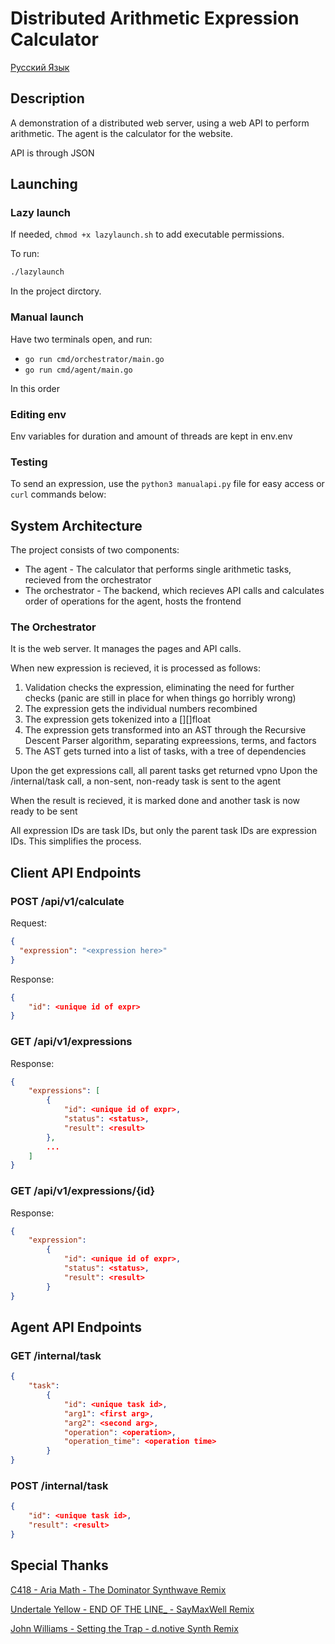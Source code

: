 # Distributed Arithmetic Expression Calculator

[Русский Язык](README.md.ru)

## Description

A demonstration of a distributed web server, using a web API to perform arithmetic. The agent is the calculator for the website.

API is through JSON

## Launching

### Lazy launch

If needed, `chmod +x lazylaunch.sh` to add executable permissions.

To run:

```bash
./lazylaunch
```

In the project dirctory.

### Manual launch

Have two terminals open, and run:

* `go run cmd/orchestrator/main.go`
* `go run cmd/agent/main.go`

In this order

### Editing env

Env variables for duration and amount of threads are kept in env.env

### Testing

To send an expression, use the `python3 manualapi.py` file for easy access or `curl` commands below:


## System Architecture

The project consists of two components:

* The agent - The calculator that performs single arithmetic tasks, recieved from the orchestrator
* The orchestrator - The backend, which recieves API calls and calculates order of operations for the agent, hosts the frontend

### The Orchestrator

It is the web server. It manages the pages and API calls.

When new expression is recieved, it is processed as follows:

1. Validation checks the expression, eliminating the need for further checks (panic are still in place for when things go horribly wrong)
2. The expression gets the individual numbers recombined
3. The expression gets tokenized into a [][]float
4. The expression gets transformed into an AST through the Recursive Descent Parser algorithm, separating expreessions, terms, and factors
5. The AST gets turned into a list of tasks, with a tree of dependencies

Upon the get expressions call, all parent tasks get returned
vpno
Upon the /internal/task call, a non-sent, non-ready task is sent to the agent

When the result is recieved, it is marked done and another task is now ready to be sent

All expression IDs are task IDs, but only the parent task IDs are expression IDs. This simplifies the process.

## Client API Endpoints

### POST /api/v1/calculate

Request:

```json
{
  "expression": "<expression here>"
}
```

Response:

```json
{
    "id": <unique id of expr>
}
```

### GET /api/v1/expressions

Response:

```json
{
    "expressions": [
        {
            "id": <unique id of expr>,
            "status": <status>,
            "result": <result>
        },
        ...
    ]
}
```

### GET /api/v1/expressions/{id}

Response:

```json
{
    "expression":
        {
            "id": <unique id of expr>,
            "status": <status>,
            "result": <result>
        }
}
```

## Agent API Endpoints

### GET /internal/task

```json
{
    "task":
        {
            "id": <unique task id>,
            "arg1": <first arg>,
            "arg2": <second arg>,
            "operation": <operation>,
            "operation_time": <operation time>
        }
}
```

### POST /internal/task

```json
{
    "id": <unique task id>,
    "result": <result>
}
```

## Special Thanks

[C418 - Aria Math - The Dominator Synthwave Remix](https://www.youtube.com/watch?v=yiS0DPekSDQ)

[Undertale Yellow - END OF THE LINE_ - SayMaxWell Remix](https://www.youtube.com/watch?v=c54WQTqlFGU)

[John Williams - Setting the Trap - d.notive Synth Remix](https://www.youtube.com/watch?v=3zy-XqRXH1g)